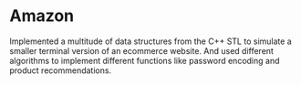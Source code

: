 # Amazon
Implemented a multitude of data structures from the C++ STL to simulate a smaller terminal version of an ecommerce website. And used different algorithms to implement different functions like password encoding and product recommendations.
